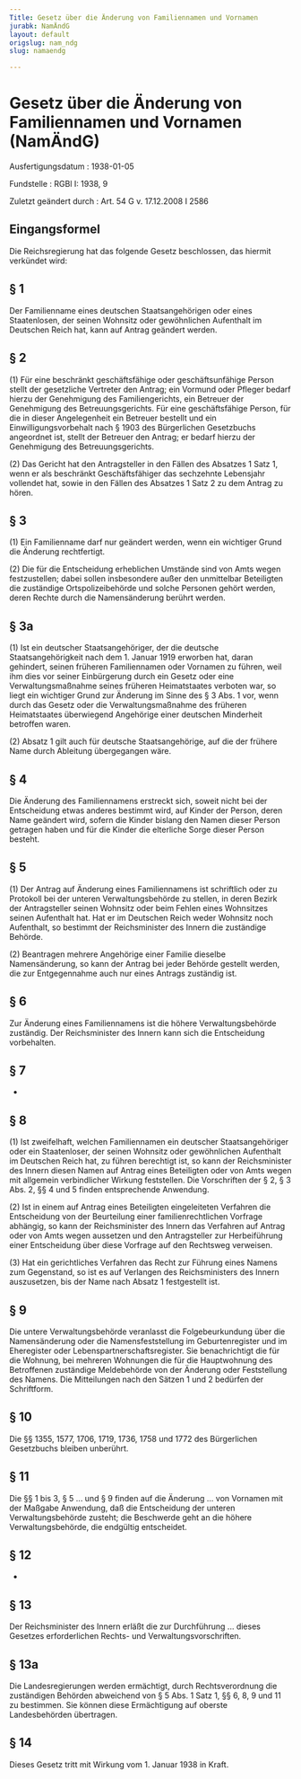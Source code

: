 ```yaml
---
Title: Gesetz über die Änderung von Familiennamen und Vornamen
jurabk: NamÄndG
layout: default
origslug: nam_ndg
slug: namaendg

---
```


# Gesetz über die Änderung von Familiennamen und Vornamen (NamÄndG)

Ausfertigungsdatum
:   1938-01-05

Fundstelle
:   RGBl I: 1938, 9

Zuletzt geändert durch
:   Art. 54 G v. 17.12.2008 I 2586

## Eingangsformel

Die Reichsregierung hat das folgende Gesetz beschlossen, das hiermit
verkündet wird:

## § 1

Der Familienname eines deutschen Staatsangehörigen oder eines
Staatenlosen, der seinen Wohnsitz oder gewöhnlichen Aufenthalt im
Deutschen Reich hat, kann auf Antrag geändert werden.

## § 2

(1) Für eine beschränkt geschäftsfähige oder geschäftsunfähige Person
stellt der gesetzliche Vertreter den Antrag; ein Vormund oder Pfleger
bedarf hierzu der Genehmigung des Familiengerichts, ein Betreuer der
Genehmigung des Betreuungsgerichts. Für eine geschäftsfähige Person,
für die in dieser Angelegenheit ein Betreuer bestellt und ein
Einwilligungsvorbehalt nach § 1903 des Bürgerlichen Gesetzbuchs
angeordnet ist, stellt der Betreuer den Antrag; er bedarf hierzu der
Genehmigung des Betreuungsgerichts.

(2) Das Gericht hat den Antragsteller in den Fällen des Absatzes 1
Satz 1, wenn er als beschränkt Geschäftsfähiger das sechzehnte
Lebensjahr vollendet hat, sowie in den Fällen des Absatzes 1 Satz 2 zu
dem Antrag zu hören.

## § 3

(1) Ein Familienname darf nur geändert werden, wenn ein wichtiger
Grund die Änderung rechtfertigt.

(2) Die für die Entscheidung erheblichen Umstände sind von Amts wegen
festzustellen; dabei sollen insbesondere außer den unmittelbar
Beteiligten die zuständige Ortspolizeibehörde und solche Personen
gehört werden, deren Rechte durch die Namensänderung berührt werden.

## § 3a

(1) Ist ein deutscher Staatsangehöriger, der die deutsche
Staatsangehörigkeit nach dem 1. Januar 1919 erworben hat, daran
gehindert, seinen früheren Familiennamen oder Vornamen zu führen, weil
ihm dies vor seiner Einbürgerung durch ein Gesetz oder eine
Verwaltungsmaßnahme seines früheren Heimatstaates verboten war, so
liegt ein wichtiger Grund zur Änderung im Sinne des § 3 Abs. 1 vor,
wenn durch das Gesetz oder die Verwaltungsmaßnahme des früheren
Heimatstaates überwiegend Angehörige einer deutschen Minderheit
betroffen waren.

(2) Absatz 1 gilt auch für deutsche Staatsangehörige, auf die der
frühere Name durch Ableitung übergegangen wäre.

## § 4

Die Änderung des Familiennamens erstreckt sich, soweit nicht bei der
Entscheidung etwas anderes bestimmt wird, auf Kinder der Person, deren
Name geändert wird, sofern die Kinder bislang den Namen dieser Person
getragen haben und für die Kinder die elterliche Sorge dieser Person
besteht.

## § 5

(1) Der Antrag auf Änderung eines Familiennamens ist schriftlich oder
zu Protokoll bei der unteren Verwaltungsbehörde zu stellen, in deren
Bezirk der Antragsteller seinen Wohnsitz oder beim Fehlen eines
Wohnsitzes seinen Aufenthalt hat. Hat er im Deutschen Reich weder
Wohnsitz noch Aufenthalt, so bestimmt der
Reichsminister des Innern              die zuständige Behörde.

(2) Beantragen mehrere Angehörige einer Familie dieselbe
Namensänderung, so kann der Antrag bei jeder Behörde gestellt werden,
die zur Entgegennahme auch nur eines Antrags zuständig ist.

## § 6

Zur Änderung eines Familiennamens ist die höhere Verwaltungsbehörde
zuständig. Der
Reichsminister des Innern              kann sich die Entscheidung
vorbehalten.

## § 7

-

## § 8

(1) Ist zweifelhaft, welchen Familiennamen ein deutscher
Staatsangehöriger oder ein Staatenloser, der seinen Wohnsitz oder
gewöhnlichen Aufenthalt im Deutschen Reich hat, zu führen berechtigt
ist, so kann der
Reichsminister des Innern              diesen Namen auf Antrag eines
Beteiligten oder von Amts wegen
mit allgemein verbindlicher Wirkung              feststellen. Die
Vorschriften der § 2, § 3 Abs. 2, §§ 4 und 5 finden entsprechende
Anwendung.

(2) Ist in einem auf Antrag eines Beteiligten eingeleiteten Verfahren
die Entscheidung von der Beurteilung einer familienrechtlichen
Vorfrage abhängig, so kann der
Reichsminister des Innern              das Verfahren auf Antrag oder
von Amts wegen aussetzen und den Antragsteller zur Herbeiführung einer
Entscheidung über diese Vorfrage auf den Rechtsweg verweisen.

(3) Hat ein gerichtliches Verfahren das Recht zur Führung eines Namens
zum Gegenstand, so ist es
auf Verlangen des Reichsministers des Innern              auszusetzen,
bis der Name nach Absatz 1 festgestellt ist.

## § 9

Die untere Verwaltungsbehörde veranlasst die Folgebeurkundung über die
Namensänderung oder die Namensfeststellung im Geburtenregister und im
Eheregister oder Lebenspartnerschaftsregister. Sie benachrichtigt die
für die Wohnung, bei mehreren Wohnungen die für die Hauptwohnung des
Betroffenen zuständige Meldebehörde von der Änderung oder Feststellung
des Namens. Die Mitteilungen nach den Sätzen 1 und 2 bedürfen der
Schriftform.

## § 10

Die §§ 1355,
1577,              1706, 1719, 1736,
1758              und 1772 des Bürgerlichen Gesetzbuchs bleiben
unberührt.

## § 11

Die §§ 1 bis 3, § 5 ... und § 9 finden auf die Änderung ... von
Vornamen mit der Maßgabe Anwendung, daß die Entscheidung der unteren
Verwaltungsbehörde zusteht;
die Beschwerde geht an die höhere Verwaltungsbehörde, die endgültig
entscheidet.

## § 12

-

## § 13

Der
Reichsminister des Innern              erläßt die zur Durchführung ...
dieses Gesetzes erforderlichen Rechts- und Verwaltungsvorschriften.

## § 13a

Die Landesregierungen werden ermächtigt, durch Rechtsverordnung die
zuständigen Behörden abweichend von § 5 Abs. 1 Satz 1, §§ 6, 8, 9 und
11 zu bestimmen. Sie können diese Ermächtigung auf oberste
Landesbehörden übertragen.

## § 14

Dieses Gesetz tritt mit Wirkung vom 1. Januar 1938 in Kraft.


